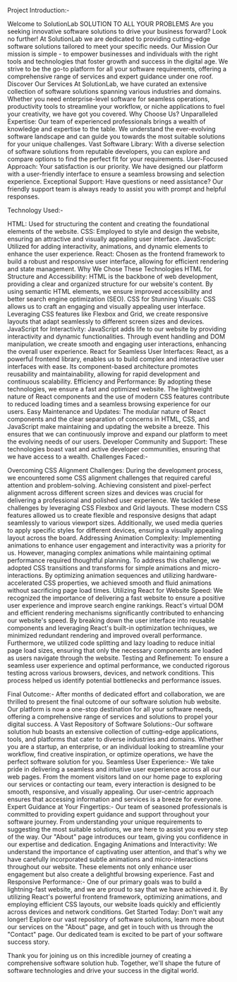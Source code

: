 Project Introduction:-

Welcome to SolutionLab
SOLUTION TO ALL YOUR PROBLEMS
Are you seeking innovative software solutions to drive your business forward? Look no further! At SolutionLab we are dedicated to providing cutting-edge software solutions tailored to meet your specific needs.
Our Mission
Our mission is simple - to empower businesses and individuals with the right tools and technologies that foster growth and success in the digital age. We strive to be the go-to platform for all your software requirements, offering a comprehensive range of services and expert guidance under one roof.
Discover Our Services
At SolutionLab, we have curated an extensive collection of software solutions spanning various industries and domains. Whether you need enterprise-level software for seamless operations, productivity tools to streamline your workflow, or niche applications to fuel your creativity, we have got you covered.
Why Choose Us?
Unparalleled Expertise: Our team of experienced professionals brings a wealth of knowledge and expertise to the table. We understand the ever-evolving software landscape and can guide you towards the most suitable solutions for your unique challenges.
Vast Software Library: With a diverse selection of software solutions from reputable developers, you can explore and compare options to find the perfect fit for your requirements.
User-Focused Approach: Your satisfaction is our priority. We have designed our platform with a user-friendly interface to ensure a seamless browsing and selection experience.
Exceptional Support: Have questions or need assistance? Our friendly support team is always ready to assist you with prompt and helpful responses.


Technology Used:-

HTML: Used for structuring the content and creating the foundational elements of the website.
CSS: Employed to style and design the website, ensuring an attractive and visually appealing user interface.
JavaScript: Utilized for adding interactivity, animations, and dynamic elements to enhance the user experience.
React: Chosen as the frontend framework to build a robust and responsive user interface, allowing for efficient rendering and state management.
Why We Chose These Technologies
HTML for Structure and Accessibility: HTML is the backbone of web development, providing a clear and organized structure for our website's content. By using semantic HTML elements, we ensure improved accessibility and better search engine optimization (SEO).
CSS for Stunning Visuals: CSS allows us to craft an engaging and visually appealing user interface. Leveraging CSS features like Flexbox and Grid, we create responsive layouts that adapt seamlessly to different screen sizes and devices.
JavaScript for Interactivity: JavaScript adds life to our website by providing interactivity and dynamic functionalities. Through event handling and DOM manipulation, we create smooth and engaging user interactions, enhancing the overall user experience.
React for Seamless User Interfaces: React, as a powerful frontend library, enables us to build complex and interactive user interfaces with ease. Its component-based architecture promotes reusability and maintainability, allowing for rapid development and continuous scalability.
Efficiency and Performance: By adopting these technologies, we ensure a fast and optimized website. The lightweight nature of React components and the use of modern CSS features contribute to reduced loading times and a seamless browsing experience for our users.
Easy Maintenance and Updates: The modular nature of React components and the clear separation of concerns in HTML, CSS, and JavaScript make maintaining and updating the website a breeze. This ensures that we can continuously improve and expand our platform to meet the evolving needs of our users.
Developer Community and Support: These technologies boast vast and active developer communities, ensuring that we have access to a wealth.
Challenges Faced:-


Overcoming CSS Alignment Challenges: 
During the development process, we encountered some CSS alignment challenges that required careful attention and problem-solving. Achieving consistent and pixel-perfect alignment across different screen sizes and devices was crucial for delivering a professional and polished user experience. We tackled these challenges by leveraging CSS Flexbox and Grid layouts. These modern CSS features allowed us to create flexible and responsive designs that adapt seamlessly to various viewport sizes. Additionally, we used media queries to apply specific styles for different devices, ensuring a visually appealing layout across the board.
Addressing Animation Complexity: 
Implementing animations to enhance user engagement and interactivity was a priority for us. However, managing complex animations while maintaining optimal performance required thoughtful planning. To address this challenge, we adopted CSS transitions and transforms for simple animations and micro-interactions. By optimizing animation sequences and utilizing hardware-accelerated CSS properties, we achieved smooth and fluid animations without sacrificing page load times.
Utilizing React for Website Speed:
We recognized the importance of delivering a fast website to ensure a positive user experience and improve search engine rankings. React's virtual DOM and efficient rendering mechanisms significantly contributed to enhancing our website's speed. By breaking down the user interface into reusable components and leveraging React's built-in optimization techniques, we minimized redundant rendering and improved overall performance. Furthermore, we utilized code splitting and lazy loading to reduce initial page load sizes, ensuring that only the necessary components are loaded as users navigate through the website.
Testing and Refinement:
To ensure a seamless user experience and optimal performance, we conducted rigorous testing across various browsers, devices, and network conditions. This process helped us identify potential bottlenecks and performance issues.

Final Outcome:-
After months of dedicated effort and collaboration, we are thrilled to present the final outcome of our software solution hub website. Our platform is now a one-stop destination for all your software needs, offering a comprehensive range of services and solutions to propel your digital success.
A Vast Repository of Software Solutions:-Our software solution hub boasts an extensive collection of cutting-edge applications, tools, and platforms that cater to diverse industries and domains. Whether you are a startup, an enterprise, or an individual looking to streamline your workflow, find creative inspiration, or optimize operations, we have the perfect software solution for you.
Seamless User Experience:- We take pride in delivering a seamless and intuitive user experience across all our web pages. From the moment visitors land on our home page to exploring our services or contacting our team, every interaction is designed to be smooth, responsive, and visually appealing. Our user-centric approach ensures that accessing information and services is a breeze for everyone.
Expert Guidance at Your Fingertips:- Our team of seasoned professionals is committed to providing expert guidance and support throughout your software journey. From understanding your unique requirements to suggesting the most suitable solutions, we are here to assist you every step of the way. Our "About" page introduces our team, giving you confidence in our expertise and dedication.
Engaging Animations and Interactivity: We understand the importance of captivating user attention, and that's why we have carefully incorporated subtle animations and micro-interactions throughout our website. These elements not only enhance user engagement but also create a delightful browsing experience.
Fast and Responsive Performance:- One of our primary goals was to build a lightning-fast website, and we are proud to say that we have achieved it. By utilizing React's powerful frontend framework, optimizing animations, and employing efficient CSS layouts, our website loads quickly and efficiently across devices and network conditions.
Get Started Today: Don't wait any longer! Explore our vast repository of software solutions, learn more about our services on the "About" page, and get in touch with us through the "Contact" page. Our dedicated team is excited to be part of your software success story.

Thank you for joining us on this incredible journey of creating a comprehensive software solution hub. Together, we'll shape the future of software technologies and drive your success in the digital world.



